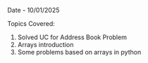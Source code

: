 Date - 10/01/2025

Topics Covered:

1. Solved UC for Address Book Problem
2. Arrays introduction
3. Some problems based on arrays in python
